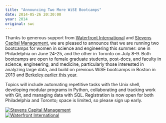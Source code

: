 ```yaml
---
title: "Announcing Two More WiSE Bootcamps"
date: 2014-05-26 20:30:00
year: 2014
original: swc
---
```

<p>
  Thanks to generous support from
  <a href="http://www.wil.com/">Waterfront International</a>
  and
  <a href="http://www.scm-lp.com/">Stevens Capital Management</a>,
  we are pleased to announce that we are running two bootcamps for women in science and engineering this summer:
  one in Philadelphia on June 24-25,
  and the other in Toronto on July 8-9.
  Both bootcamps are open to female graduate students, post-docs, and faculty in science, engineering, and medicine,
  particularly those interested in analyzing large data,
  and build on previous WiSE bootcamps in Boston in 2013
  and <a href="http://sciencereview.berkeley.edu/wise-athena-swifter-hermes/">Berkeley earlier this year</a>.
</p>
<p>
  Topics will include
  automating repetitive tasks with the Unix shell,
  developing modular programs in Python,
  collaborating and tracking work with Git, and
  managing data with SQL.
  Registration is now open for both Philadelphia
  and Toronto;
  space is limited,
  so please sign up early.
</p>
<div class="row">
  <div class="col-sm-6"><a href="http://www.scm-lp.com/"><img src="{{site.github.url}}/files/2014/05/stevens-capital-management.jpg" alt="Stevens Capital Management" /></a></div>
  <div class="col-sm-6"><a href="http://www.wil.com/"><img src="{{site.github.url}}/files/2014/05/waterfront-international.jpg" alt="Waterfront International" /></a></div>
</div>

